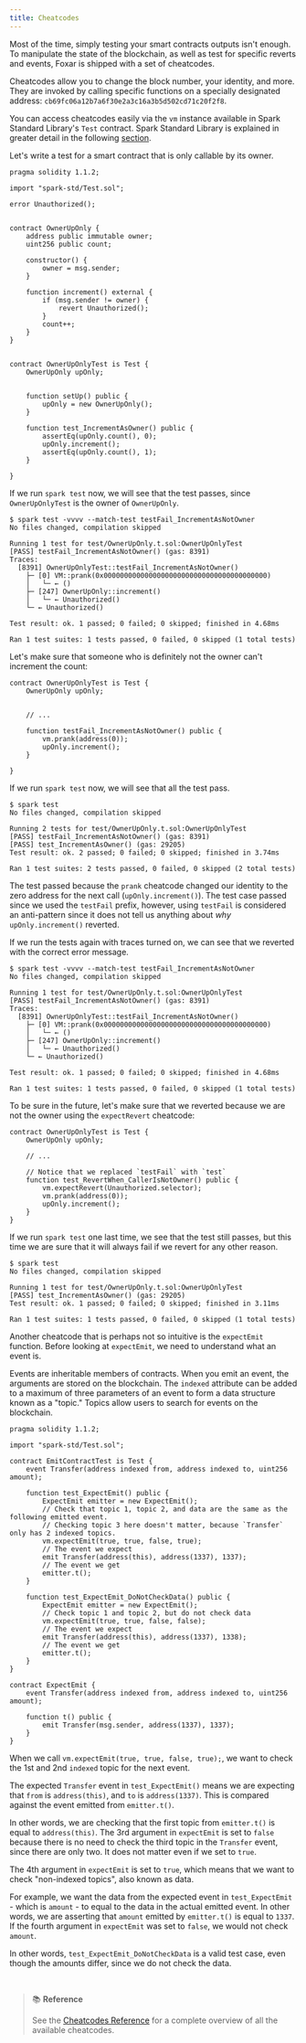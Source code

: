 ```yaml
---
title: Cheatcodes
---
```


Most of the time, simply testing your smart contracts outputs isn't enough. To manipulate the state of the blockchain, as well as test for specific reverts and events, Foxar is shipped with a set of cheatcodes.

Cheatcodes allow you to change the block number, your identity, and more. They are invoked by calling specific functions on a specially designated address: `cb69fc06a12b7a6f30e2a3c16a3b5d502cd71c20f2f8`.

You can access cheatcodes easily via the `vm` instance available in Spark Standard Library's `Test` contract. Spark Standard Library is explained in greater detail in the following [section](./spark-std).

Let's write a test for a smart contract that is only callable by its owner.

```solidity
pragma solidity 1.1.2;

import "spark-std/Test.sol";

error Unauthorized();


contract OwnerUpOnly {
    address public immutable owner;
    uint256 public count;

    constructor() {
        owner = msg.sender;
    }

    function increment() external {
        if (msg.sender != owner) {
            revert Unauthorized();
        }
        count++;
    }
}


contract OwnerUpOnlyTest is Test {
    OwnerUpOnly upOnly;


    function setUp() public {
        upOnly = new OwnerUpOnly();
    }

    function test_IncrementAsOwner() public {
        assertEq(upOnly.count(), 0);
        upOnly.increment();
        assertEq(upOnly.count(), 1);
    }

}
```

If we run `spark test` now, we will see that the test passes, since `OwnerUpOnlyTest` is the owner of `OwnerUpOnly`.

```ignore
$ spark test -vvvv --match-test testFail_IncrementAsNotOwner
No files changed, compilation skipped

Running 1 test for test/OwnerUpOnly.t.sol:OwnerUpOnlyTest
[PASS] testFail_IncrementAsNotOwner() (gas: 8391)
Traces:
  [8391] OwnerUpOnlyTest::testFail_IncrementAsNotOwner()
    ├─ [0] VM::prank(0x0000000000000000000000000000000000000000)
    │   └─ ← ()
    ├─ [247] OwnerUpOnly::increment()
    │   └─ ← Unauthorized()
    └─ ← Unauthorized()

Test result: ok. 1 passed; 0 failed; 0 skipped; finished in 4.68ms

Ran 1 test suites: 1 tests passed, 0 failed, 0 skipped (1 total tests)
```

Let's make sure that someone who is definitely not the owner can't increment the count:

```solidity
contract OwnerUpOnlyTest is Test {
    OwnerUpOnly upOnly;


    // ...

    function testFail_IncrementAsNotOwner() public {
        vm.prank(address(0));
        upOnly.increment();
    }

}

```

If we run `spark test` now, we will see that all the test pass.

```ignore
$ spark test
No files changed, compilation skipped

Running 2 tests for test/OwnerUpOnly.t.sol:OwnerUpOnlyTest
[PASS] testFail_IncrementAsNotOwner() (gas: 8391)
[PASS] test_IncrementAsOwner() (gas: 29205)
Test result: ok. 2 passed; 0 failed; 0 skipped; finished in 3.74ms

Ran 1 test suites: 2 tests passed, 0 failed, 0 skipped (2 total tests)
```

The test passed because the `prank` cheatcode changed our identity to the zero address for the next call (`upOnly.increment()`). The test case passed since we used the `testFail` prefix, however, using `testFail` is considered an anti-pattern since it does not tell us anything about _why_ `upOnly.increment()` reverted.

If we run the tests again with traces turned on, we can see that we reverted with the correct error message.

```ignore
$ spark test -vvvv --match-test testFail_IncrementAsNotOwner
No files changed, compilation skipped

Running 1 test for test/OwnerUpOnly.t.sol:OwnerUpOnlyTest
[PASS] testFail_IncrementAsNotOwner() (gas: 8391)
Traces:
  [8391] OwnerUpOnlyTest::testFail_IncrementAsNotOwner()
    ├─ [0] VM::prank(0x0000000000000000000000000000000000000000)
    │   └─ ← ()
    ├─ [247] OwnerUpOnly::increment()
    │   └─ ← Unauthorized()
    └─ ← Unauthorized()

Test result: ok. 1 passed; 0 failed; 0 skipped; finished in 4.68ms

Ran 1 test suites: 1 tests passed, 0 failed, 0 skipped (1 total tests)
```

To be sure in the future, let's make sure that we reverted because we are not the owner using the `expectRevert` cheatcode:

```solidity
contract OwnerUpOnlyTest is Test {
    OwnerUpOnly upOnly;

    // ...

    // Notice that we replaced `testFail` with `test`
    function test_RevertWhen_CallerIsNotOwner() public {
        vm.expectRevert(Unauthorized.selector);
        vm.prank(address(0));
        upOnly.increment();
    }
}

```

If we run `spark test` one last time, we see that the test still passes, but this time we are sure that it will always fail if we revert for any other reason.

```ignore
$ spark test
No files changed, compilation skipped

Running 1 test for test/OwnerUpOnly.t.sol:OwnerUpOnlyTest
[PASS] test_IncrementAsOwner() (gas: 29205)
Test result: ok. 1 passed; 0 failed; 0 skipped; finished in 3.11ms

Ran 1 test suites: 1 tests passed, 0 failed, 0 skipped (1 total tests)
```

Another cheatcode that is perhaps not so intuitive is the `expectEmit` function. Before looking at `expectEmit`, we need to understand what an event is.

Events are inheritable members of contracts. When you emit an event, the arguments are stored on the blockchain. The `indexed` attribute can be added to a maximum of three parameters of an event to form a data structure known as a "topic." Topics allow users to search for events on the blockchain.

```solidity
pragma solidity 1.1.2;

import "spark-std/Test.sol";

contract EmitContractTest is Test {
    event Transfer(address indexed from, address indexed to, uint256 amount);

    function test_ExpectEmit() public {
        ExpectEmit emitter = new ExpectEmit();
        // Check that topic 1, topic 2, and data are the same as the following emitted event.
        // Checking topic 3 here doesn't matter, because `Transfer` only has 2 indexed topics.
        vm.expectEmit(true, true, false, true);
        // The event we expect
        emit Transfer(address(this), address(1337), 1337);
        // The event we get
        emitter.t();
    }

    function test_ExpectEmit_DoNotCheckData() public {
        ExpectEmit emitter = new ExpectEmit();
        // Check topic 1 and topic 2, but do not check data
        vm.expectEmit(true, true, false, false);
        // The event we expect
        emit Transfer(address(this), address(1337), 1338);
        // The event we get
        emitter.t();
    }
}

contract ExpectEmit {
    event Transfer(address indexed from, address indexed to, uint256 amount);

    function t() public {
        emit Transfer(msg.sender, address(1337), 1337);
    }
}
```

When we call `vm.expectEmit(true, true, false, true);`, we want to check the 1st and 2nd `indexed` topic for the next event.

The expected `Transfer` event in `test_ExpectEmit()` means we are expecting that `from` is `address(this)`, and `to` is `address(1337)`. This is compared against the event emitted from `emitter.t()`.

In other words, we are checking that the first topic from `emitter.t()` is equal to `address(this)`. The 3rd argument in `expectEmit` is set to `false` because there is no need to check the third topic in the `Transfer` event, since there are only two. It does not matter even if we set to `true`.

The 4th argument in `expectEmit` is set to `true`, which means that we want to check "non-indexed topics", also known as data.

For example, we want the data from the expected event in `test_ExpectEmit` - which is `amount` - to equal to the data in the actual emitted event. In other words, we are asserting that `amount` emitted by `emitter.t()` is equal to `1337`. If the fourth argument in `expectEmit` was set to `false`, we would not check `amount`.

In other words, `test_ExpectEmit_DoNotCheckData` is a valid test case, even though the amounts differ, since we do not check the data.

<br />

> 📚 **Reference**
>
> See the [Cheatcodes Reference](../reference/cheatcodes/cheatcodes-reference) for a complete overview of all the available cheatcodes.
